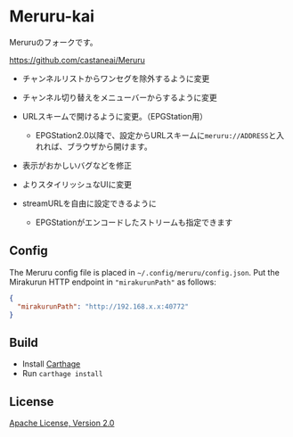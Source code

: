 # Meruru-kai 

Meruruのフォークです。

https://github.com/castaneai/Meruru


- チャンネルリストからワンセグを除外するように変更
- チャンネル切り替えをメニューバーからするように変更
- URLスキームで開けるように変更。（EPGStation用）
  - EPGStation2.0以降で、設定からURLスキームに`meruru://ADDRESS`と入れれば、ブラウザから開けます。
  
- 表示がおかしいバグなどを修正
- よりスタイリッシュなUIに変更
- streamURLを自由に設定できるように
    - EPGStationがエンコードしたストリームも指定できます

## Config

The Meruru config file is placed in `~/.config/meruru/config.json`.
Put the Mirakurun HTTP endpoint in `"mirakurunPath"` as follows:

```json
{
  "mirakurunPath": "http://192.168.x.x:40772"
}
```

## Build

- Install [Carthage](https://github.com/Carthage/Carthage)
- Run `carthage install`

## License

[Apache License, Version 2.0](LICENSE)
